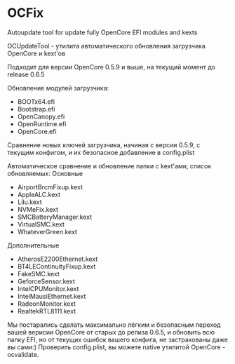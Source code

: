 # OCFix
Autoupdate tool for update fully OpenCore EFI modules and kexts

OCUpdateTool - утилита автоматического обновления загрузчика OpenCore и kext'ов

Подходит для версии OpenCore 0.5.9 и выше, на текущий момент до release 0.6.5

Обновление модулей загрузчика:
- BOOTx64.efi
- Bootstrap.efi
- OpenCanopy.efi
- OpenRuntime.efi
- OpenCore.efi

Сравнение новых ключей загрузчика, начиная с версии 0.5.9, с текущим конфигом, и их безопасное добавление в config.plist

Автоматическое сравнение и обновление папки с kext'ами, список обновляемых:
Основные
- AirportBrcmFixup.kext
- AppleALC.kext
- Lilu.kext
- NVMeFix.kext
- SMCBatteryManager.kext
- VirtualSMC.kext
- WhateverGreen.kext

Дополнительные
- AtherosE2200Ethernet.kext
- BT4LEContinuityFixup.kext
- FakeSMC.kext
- GeforceSensor.kext
- IntelCPUMonitor.kext
- IntelMausiEthernet.kext
- RadeonMonitor.kext
- RealtekRTL8111.kext

Мы постарались сделать максимально лёгким и безопасным переход вашей верисии OpenCore от старых до релиза 0.6.5, и обновить всю папку EFI, но от текущих ошибок вашего конфига, не застрахованы даже вы сами:) Проверить config.plist, вы можете native утилитой OpenCore - ocvalidate.
